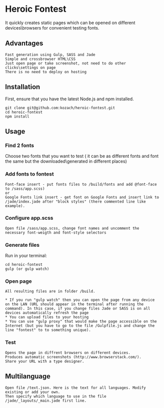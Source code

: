 # Heroic Fontest
It quickly creates static pages which can be opened on different devices\browsers for convenient testing fonts.

## Advantages
	Fast generation using Gulp, SASS and Jade
	Simple and crossbrowser HTML\CSS
	Just open page or take screenshot, not need to do other clicks\settings on page
	There is no need to deploy on hosting

## Installation
First, ensure that you have the latest Node.js and npm installed.

```
git clone git@github.com:kozach/heroic-fontest.git
cd heroic-fontest
npm install
```
## Usage

### Find 2 fonts
Choose two fonts that you want to test ( it can be as different fonts and font the same but the downloaded\generated in different places)

### Add fonts to fontest
	Font-face insert - put fonts files to /build/fonts and add @font-face to /sass/app.scss) 
	or
	Google Fonts link insert - get font on Google Fonts and insert link to /jade/index.jade after "block styles" (there commented line like example). 
### Configure app.scss 
	Open file /sass/app.scss, change font names and uncomment the necessary font-weigth and font-style selectors 

### Generate files
Run in your terminal:
```
cd heroic-fontest
gulp (or gulp watch)
```
### Open page
	All resulting files are in folder /build.

	* If you run "gulp watch" then you can open the page from any device on the LAN (URL should appear in the terminal after running the command). In this case, if you change files Jade or SASS is on all devices automatically refresh the page
	* You can upload files to your hosting
	* You can use "gulp proxy" that would make the page accessible on the Internet (but you have to go to the file /Gulpfile.js and change the line "fontest" to to something unique).

### Test
	Opens the page in diffrent browsers on different devices.
	Produces automatic screenshots (http://www.browserstack.com/).
	Share your URL with a type designer.

## Multilanguage
	
	Open file /text.json. Here is the text for all languages. Modify existing or add your own.
	Then specify which language to use in the file /jade/_layouts/_main.jade first line.